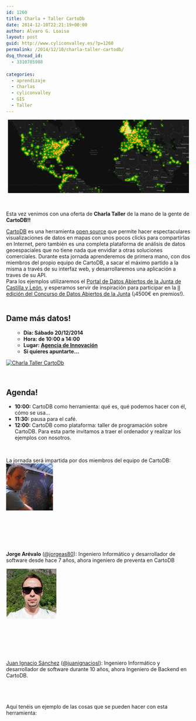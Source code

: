 ```yaml
---
id: 1260
title: Charla + Taller CartoDb
date: 2014-12-10T22:21:19+00:00
author: Alvaro G. Loaisa
layout: post
guid: http://www.cyliconvalley.es/?p=1260
permalink: /2014/12/10/charla-taller-cartodb/
dsq_thread_id:
  - 3310785988

categories:
  - aprendizaje
  - Charlas
  - cyliconvalley
  - GIS
  - Taller
---
```

<p style="text-align: center;">
  <img class="alignnone size-full wp-image-1262" title="cartodb" src="/assets/2014/12/cartodb.jpg" alt="" width="495" height="200" />
</p>

&nbsp;
  
Esta vez venimos con una oferta de **Charla Taller** de la mano de la gente de **CartoDB!!**

<div>
  <a href="http://cartodb.com/" target="_blank">CartoDB</a> es una herramienta <a href="https://github.com/CartoDB/cartodb" target="_blank">open source</a> que permite hacer espectaculares visualizaciones de datos en mapas con unos pocos clicks para compartirlas en Internet, pero también es una completa plataforma de análisis de datos geoespaciales que no tiene nada que envidiar a otras soluciones comerciales. Durante esta jornada aprenderemos de primera mano, con dos miembros del propio equipo de CartoDB, a sacar el máximo partido a la misma a través de su interfaz web, y desarrollaremos una aplicación a traves de su API.
</div>

<div>
  Para los ejemplos utilizaremos el <a href="http://www.datosabiertos.jcyl.es/" target="_blank">Portal de Datos Abiertos de la Junta de Castilla y León</a>, y esperamos servir de inspiración para participar en la <a href="http://blogs.jcyl.es/wp/gobiernoabierto/2014/11/11/ii-edicion-del-concurso-de-datos-abiertos/" target="_blank">II edición del Concurso de Datos Abiertos de la Junta</a> (¡4500€ en premios!).
</div>

<div>
  &nbsp;</p> 
  
  <h2>
    Dame más datos!
  </h2>
  
  <ul>
    <ul>
      <li>
        <strong>Día: Sábado 20/12/2014</strong>
      </li>
      <li>
        <strong>Hora: de 10:00 a 14:00</strong>
      </li>
      <li>
        <strong>Lugar: <a href="http://www.valladolidadelante.es/nosotros" target="_blank">Agencia de Innovación</a></strong>
      </li>
      <li>
        <strong>Si quieres apuntarte… </strong>
      </li>
    </ul>
  </ul>
  
  <p>
    <a title="" href="https://eventbrite.es/event/14901282136/" target="_blank"><img src="https://www.eventbrite.es/custombutton?eid=14901282136" alt="Charla Taller CartoDb" /></a>
  </p>
  
  <p>
    &nbsp;
  </p>
  
  <h2>
    Agenda!
  </h2>
</div>

<div>
  <ul>
    <li>
      <strong>10:00:</strong> CartoDB como herramienta: qué es, qué podemos hacer con él, cómo se usa&#8230;
    </li>
    <li>
      <strong>11:30:</strong> pausa para el café.
    </li>
    <li>
      <strong>12:00:</strong> CartoDB como plataforma: taller de programación sobre CartoDB. Para esta parte invitamos a traer el ordenador y realizar los ejemplos con nosotros.
    </li>
  </ul>
</div>

&nbsp;

<div>
  La jornada será impartida por dos miembros del equipo de CartoDB:
</div>

<img class="alignleft size-full wp-image-1273" title="foto_jorge_arevalo" src="/assets/2014/12/foto_jorge_arevalo.jpg" alt="" width="128" height="128" />

&nbsp;

&nbsp;

&nbsp;

**Jorge Arévalo** (<a href="https://twitter.com/jorgeas80" target="_blank">@jorgeas80</a>): Ingeniero Informático y desarrollador de software desde hace 7 años, ahora ingeniero de preventa en CartoDB

<div>
  <p>
    <img class="alignleft size-full wp-image-1278" title="nacho2" src="/assets/2014/12/nacho2.jpg" alt="" width="139" height="139" />
  </p>
  
  <p>
    &nbsp;
  </p>
  
  <p>
    &nbsp;
  </p>
  
  <p>
    &nbsp;
  </p>
  
  <p>
    <a href="https://www.linkedin.com/in/juanignaciosl" target="_blank">Juan Ignacio Sánchez</a> (<a href="https://twitter.com/juanignaciosl" target="_blank">@juanignaciosl</a>): Ingeniero Informático y desarrollador de software durante 10 años, ahora Ingeniero de Backend en CartoDB.<br /> &nbsp;<br /> &nbsp;<br /> &nbsp;<br /> &nbsp;<br /> Aquí tenéis un ejemplo de las cosas que se pueden hacer con esta herramienta:
  </p>
  
  <p>
    </div>
